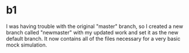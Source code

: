 # b1

I was having trouble with the original "master" branch, so I created a new branch 
called "newmaster" with my updated work and set it as the new default branch.
It now contains all of the files necessary for a very basic mock simulation.
